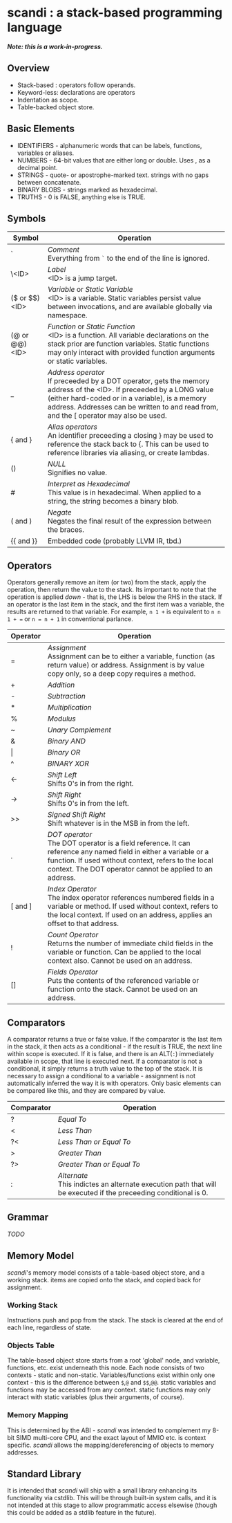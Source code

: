 # scandi : a stack-based programming language

***Note: this is a work-in-progress.***

## Overview

* Stack-based : operators follow operands.
* Keyword-less: declarations are operators
* Indentation as scope.
* Table-backed object store.

## Basic Elements

* IDENTIFIERS - alphanumeric words that can be labels, functions, variables or aliases.
* NUMBERS - 64-bit values that are either long or double. Uses , as a decimal point.
* STRINGS - quote- or apostrophe-marked text. strings with no gaps between concatenate.
* BINARY BLOBS - strings marked as hexadecimal.
* TRUTHS - 0 is FALSE, anything else is TRUE.

## Symbols

| Symbol | Operation |
| --- | --- |
| \` | *Comment* <br> Everything from `` ` `` to the end of the line is ignored. |
| \\\<ID\> | *Label* <br> \<ID\> is a jump target. |
| ($ or $$)\<ID\> | *Variable* or *Static Variable* <br> \<ID\> is a variable. Static variables persist value between invocations, and are available globally via namespace. |
| (@ or @@)\<ID\> | *Function* or *Static Function* <br> \<ID\> is a function. All variable declarations on the stack prior are function variables. Static functions may only interact with provided function arguments or static variables. |
| \_ | *Address operator* <br> If preceeded by a DOT operator, gets the memory address of the \<ID\>. If preceeded by a LONG value (either hard-coded or in a variable), is a memory address. Addresses can be written to and read from, and the \[ operator may also be used. |
| \{ and \} | *Alias operators* <br> An identifier preceeding a closing } may be used to reference the stack back to {. This can be used to reference libraries via aliasing, or create lambdas. |
| \(\) | *NULL* <br> Signifies no value. |
| \#<value> | *Interpret as Hexadecimal* <br> This value is in hexadecimal. When applied to a string, the string becomes a binary blob. |
| ( and ) | *Negate* <br> Negates the final result of the expression between the braces. |
| \{\{ and \}\} | Embedded code (probably LLVM IR, tbd.) |

## Operators

Operators generally remove an item (or two) from the stack, apply the operation, then return the value to the stack.
Its important to note that the operation is applied _down_ - that is, the LHS is below the RHS in the stack.
If an operator is the last item in the stack, and the first item was a variable, the results are returned to that variable.
For example, `n 1 +` is equivalent to `n n 1 + =` or `n = n + 1` in conventional parlance.


| Operator | Operation |
| --- | --- |
| = | *Assignment* <br> Assignment can be to either a variable, function (as return value) or address. Assignment is by value copy only, so a deep copy requires a method. |
| + | *Addition* |
| - | *Subtraction* |
| * | *Multiplication* |
| % | *Modulus* |
| ~ | *Unary Complement* |
| & | *Binary AND* |
| \| | *Binary OR* |
| ^ | *BINARY XOR* |
| <- | *Shift Left* <br> Shifts 0's in from the right. |
| -> | *Shift Right* <br> Shifts 0's in from the left. |
| >> | *Signed Shift Right* <br> Shift whatever is in the MSB in from the left. |
| . | *DOT operator* <br> The DOT operator is a field reference. It can reference any named field in either a variable or a function. If used without context, refers to the local context. The DOT operator cannot be applied to an address. |
| \[ and \] | *Index Operator* <br> The index operator references numbered fields in a variable or method. If used without context, refers to the local context. If used on an address, applies an offset to that address. |
| ! | *Count Operator* <br> Returns the number of immediate child fields in the variable or function. Can be applied to the local context also. Cannot be used on an address. |
| \[\] | *Fields Operator* <br> Puts the contents of the referenced variable or function onto the stack. Cannot be used on an address. |

## Comparators

A comparator returns a true or false value. If the comparator is the last item in the stack, it then acts as a conditional - if the result is TRUE, the next line within scope is executed.
If it is false, and there is an ALT(`:`) immediately available in scope, that line is executed next.
If a comparator is not a conditional, it simply returns a truth value to the top of the stack.
It is necessary to assign a conditional to a variable - assignment is not automatically inferred the way it is with operators.
Only basic elements can be compared like this, and they are compared by value.

| Comparator | Operation |
| --- | --- |
| ? | *Equal To* |
| < | *Less Than* |
| ?< | *Less Than or Equal To* |
| > | *Greater Than* |
| ?> | *Greater Than or Equal To* |
| : | *Alternate* <br> This indictes an alternate execution path that will be executed if the preceeding conditional is 0. |

## Grammar

*TODO*

## Memory Model

*scandi*'s memory model consists of a table-based object store, and a working stack.
items are copied onto the stack, and copied back for assignment.

### Working Stack

Instructions push and pop from the stack.
The stack is cleared at the end of each line, regardless of state.

### Objects Table

The table-based object store starts from a root 'global' node, and variable, functions, etc. exist underneath this node.
Each node consists of two contexts - static and non-static.
Variables/functions exist within only one context - this is the difference between `$`,`@` and `$$`,`@@`.
static variables and functions may be accessed from any context.
static functions may only interact with static variables (plus their arguments, of course).

### Memory Mapping

This is determined by the ABI - *scandi* was intended to complement my 8-bit SIMD
multi-core CPU, and the exact layout of MMIO etc. is context specific.
*scandi* allows the mapping/dereferencing of objects to memory addresses.

## Standard Library

It is intended that *scandi* will ship with a small library enhancing its functionality via cstdlib.
This will be through built-in system calls, and it is not intended at this stage to allow programmatic
access elsewise (though this could be added as a stdlib feature in the future).
